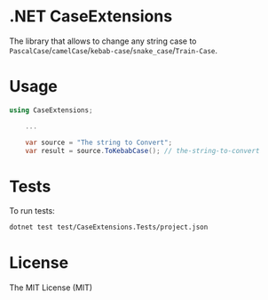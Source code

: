 # .NET CaseExtensions

The library that allows to change any string case to `PascalCase`/`camelCase`/`kebab-case`/`snake_case`/`Train-Case`.

# Usage

```csharp
using CaseExtensions;

    ...

    var source = "The string to Convert";
    var result = source.ToKebabCase(); // the-string-to-convert
```

# Tests

To run tests:

```sh
dotnet test test/CaseExtensions.Tests/project.json
```

# License

The MIT License (MIT)
